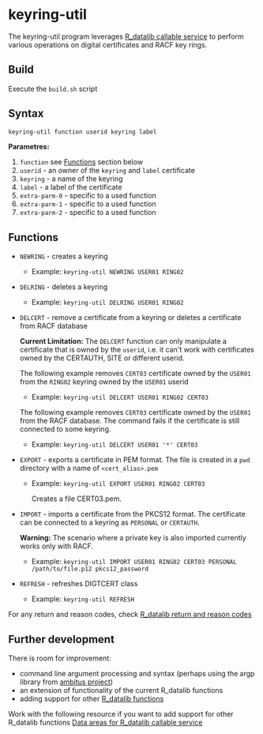 # keyring-util

The keyring-util program leverages
[R_datalib callable service](https://www.ibm.com/support/knowledgecenter/SSLTBW_2.4.0/com.ibm.zos.v2r4.ichd100/datalib.htm)
to perform various operations on digital certificates and RACF key rings.

## Build
Execute the `build.sh` script

## Syntax
```bash
keyring-util function userid keyring label
```
**Parametres:**
 1. `function` see [Functions](##Functions) section below
 2. `userid` - an owner of the `keyring` and `label` certificate
 3. `keyring` - a name of the keyring
 4. `label` - a label of the certificate
 5. `extra-parm-0` - specific to a used function
 6. `extra-parm-1` - specific to a used function
 7. `extra-parm-2` - specific to a used function

## Functions

  * `NEWRING` - creates a keyring
       * Example: `keyring-util NEWRING USER01 RING02`

  * `DELRING` - deletes a keyring
       * Example: `keyring-util DELRING USER01 RING02`

  * `DELCERT` - remove a certificate from a keyring or deletes a certificate from RACF database

    **Current Limitation:** The `DELCERT` function can only manipulate a certificate that is owned by the `userid`, i.e. it can't
     work with certificates owned by the CERTAUTH, SITE or different userid.

       The following example removes `CERT03` certificate owned by the `USER01` from the `RING02` keyring owned by the `USER01` userid
       * Example: `keyring-util DELCERT USER01 RING02 CERT03`

       The following example removes `CERT03` certificate owned by the `USER01` from the RACF database. The command fails if the certificate
       is still connected to some keyring.
       * Example: `keyring-util DELCERT USER01 '*' CERT03`
       
  * `EXPORT` - exports a certificate in PEM format. The file is created in a `pwd` directory with a name of `<cert_alias>.pem`
       * Example: `keyring-util EXPORT USER01 RING02 CERT03`
         
         Creates a file CERT03.pem.
         
  * `IMPORT` - imports a certificate from the PKCS12 format. The certificate can be connected to a keyring as `PERSONAL` or `CERTAUTH`.
       
       **Warning:** The scenario where a private key is also imported currently works only with RACF.
  
       * Example: `keyring-util IMPORT USER01 RING02 CERT03 PERSONAL /path/to/file.p12 pkcs12_password`
         
  * `REFRESH` - refreshes DIGTCERT class
       * Example: `keyring-util REFRESH`

For any return and reason codes, check [R_datalib return and reason codes](https://www.ibm.com/support/knowledgecenter/SSLTBW_2.4.0/com.ibm.zos.v2r4.ichd100/ich2d100238.htm)

## Further development
There is room for improvement:
  * command line argument processing and syntax (perhaps using the argp library from [ambitus project](https://github.com/ambitus/glibc/tree/zos/2.28/master/argp))
  * an extension of functionality of the current R_datalib functions
  * adding support for other [R_datalib functions](https://www.ibm.com/support/knowledgecenter/SSLTBW_2.4.0/com.ibm.zos.v2r4.ichd100/ich2d100226.htm)

Work with the following resource if you want to add support for other R_datalib functions [Data areas for R_datalib callable service](https://www.ibm.com/support/knowledgecenter/SSLTBW_2.4.0/com.ibm.zos.v2r4.ichc400/comx.htm)


